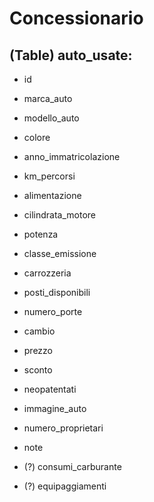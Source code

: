 <!-- Modellizzare la struttura di una tabella per memorizzare tutti i dati riguardanti delle auto usate messe in vendita da un concessionario -->

# Concessionario

## (Table) auto_usate:

- id
- marca_auto
- modello_auto
- colore
- anno_immatricolazione
- km_percorsi
- alimentazione
- cilindrata_motore
- potenza
- classe_emissione
- carrozzeria
- posti_disponibili
- numero_porte
- cambio
- prezzo
- sconto
- neopatentati
- immagine_auto
- numero_proprietari
- note

- (?) consumi_carburante
- (?) equipaggiamenti
